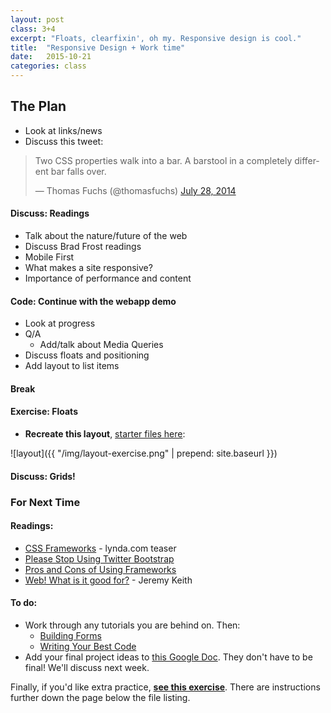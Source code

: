 ```yaml
---
layout: post
class: 3+4
excerpt: "Floats, clearfixin', oh my. Responsive design is cool."
title:  "Responsive Design + Work time"
date:   2015-10-21
categories: class
---
```


## The Plan

* Look at links/news
* Discuss this tweet:

<blockquote class="twitter-tweet" lang="en"><p>Two CSS properties walk into a bar.&#10;&#10;A barstool in a completely different bar falls over.</p>&mdash; Thomas Fuchs (@thomasfuchs) <a href="https://twitter.com/thomasfuchs/status/493790680397803521">July 28, 2014</a></blockquote>
<script async src="//platform.twitter.com/widgets.js" charset="utf-8"></script>

#### <span class="post-title-pre">Discuss:</span> Readings 

* Talk about the nature/future of the web
* Discuss Brad Frost readings
* Mobile First
* What makes a site responsive?
* Importance of performance and content

#### <span class="post-title-pre">Code:</span> Continue with the webapp demo

* Look at progress
* Q/A
	* Add/talk about Media Queries
* Discuss floats and positioning
* Add layout to list items

####  Break

#### <span class="post-title-pre">Exercise:</span> Floats

* **Recreate this layout**, [starter files here](http://stuff.notlaura.com/downloads/layout-exercise.zip):

![layout]({{ "/img/layout-exercise.png" | prepend: site.baseurl }})

#### <span class="post-title-pre">Discuss:</span> Grids!

<div class="notice post-todos" markdown="1">

### For Next Time

#### Readings:
* [CSS Frameworks](https://www.youtube.com/watch?v=zJ78W_kdmCA) - lynda.com teaser
* [Please Stop Using Twitter Bootstrap](http://notes.gross.is/post/43508972396/please-stop-using-twitter-bootstrap)
* [Pros and Cons of Using Frameworks](http://themetaq.com/articles/the-pros-and-cons-of-using-a-front-end-framework)
* [Web! What is it good for?](https://adactio.com/journal/9016) - Jeremy Keith

#### To do:
* Work through any tutorials you are behind on. Then:
	* [Building Forms](http://learn.shayhowe.com/html-css/building-forms/)
	* [Writing Your Best Code](http://learn.shayhowe.com/html-css/writing-your-best-code/)
* Add your final project ideas to [this Google Doc](https://docs.google.com/document/d/1in3A5zMbRq5yNaXs8scPhyCDxzErUHrbwD6xHZYq970/edit?usp=sharing). They don't have to be final! We'll discuss next week.

Finally, if you'd like extra practice, **[see this exercise](https://github.com/laras126/extra-practice-html-css)**. There are instructions further down the page below the file listing.

</div>